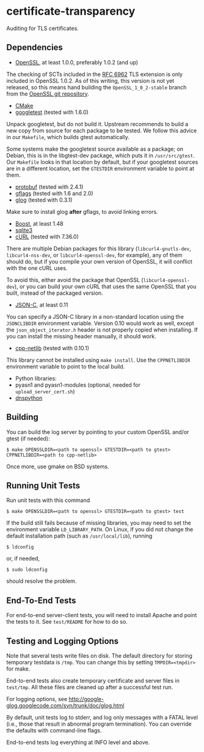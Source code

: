 certificate-transparency
========================

Auditing for TLS certificates.

## Dependencies ##

 - [OpenSSL](https://www.openssl.org/source/), at least 1.0.0, preferably 1.0.2 (and up)

The checking of SCTs included in the [RFC 6962](http://tools.ietf.org/html/rfc6962) TLS extension is only included in OpenSSL 1.0.2. As of this writing, this version is not yet released, so this means hand building the ```OpenSSL_1_0_2-stable``` branch from the [OpenSSL git repository](https://www.openssl.org/source/repos.html).

 - [CMake](http://www.cmake.org/)
 - [googletest](https://code.google.com/p/googletest/) (tested with 1.6.0)

Unpack googletest, but do not build it. Upstream recommends to build a new copy from source for each package to be tested. We follow this advice in our ```Makefile```, which builds gtest automatically.

Some systems make the googletest source available as a package; on Debian, this is in the libgtest-dev package, which puts it in ```/usr/src/gtest```. Our ```Makefile``` looks in that location by default, but if your googletest sources are in a different location, set the ```GTESTDIR``` environment variable to point at them.

 - [protobuf](https://code.google.com/p/protobuf/) (tested with 2.4.1)
 - [gflags](https://code.google.com/p/gflags/) (tested with 1.6 and 2.0)
 - [glog](https://code.google.com/p/google-glog/) (tested with 0.3.1)

Make sure to install glog **after** gflags, to avoid linking errors.

 - [Boost](http://www.boost.org/), at least 1.48
 - [sqlite3](http://www.sqlite.org/)
 - [cURL](http://curl.haxx.se/) (tested with 7.36.0)

There are multiple Debian packages for this library (```libcurl4-gnutls-dev```, ```libcurl4-nss-dev```, or ```libcurl4-openssl-dev```, for example), any of them should do, but if you compile your own version of OpenSSL, it will conflict with the one cURL uses.

To avoid this, either avoid the package that OpenSSL (```libcurl4-openssl-dev```), or you can build your own cURL that uses the same OpenSSL that you built, instead of the packaged version.

 - [JSON-C](https://github.com/json-c/json-c/), at least 0.11

You can specify a JSON-C library in a non-standard location using the ```JSONCLIBDIR``` environment variable. Version 0.10 would work as well, except the ```json_object_iterator.h``` header is not properly copied when installing. If you can install the missing header manually, it should work.

 - [cpp-netlib](http://cpp-netlib.org/) (tested with 0.10.1)

This library cannot be installed using ```make install```. Use the ```CPPNETLIBDIR``` environment variable to point to the local build.

 - Python libraries:
  - pyasn1 and pyasn1-modules (optional, needed for ```upload_server_cert.sh```)
  - [dnspython](http://www.dnspython.org/)

## Building ##

You can build the log server by pointing to your custom OpenSSL and/or gtest (if needed):

```
$ make OPENSSLDIR=<path to openssl> GTESTDIR=<path to gtest> CPPNETLIBDIR=<path to cpp-netlib>
```

Once more, use gmake on BSD systems.

## Running Unit Tests ##

Run unit tests with this command

```
$ make OPENSSLDIR=<path to openssl> GTESTDIR=<path to gtest> test
```

If the build still fails because of missing libraries, you may need to set the
environment variable ```LD_LIBRARY_PATH```. On Linux, if you did not change the
default installation path (such as ```/usr/local/lib```), running

```
$ ldconfig
```

or, if needed,

```
$ sudo ldconfig
```

should resolve the problem.

## End-To-End Tests ##

For end-to-end server-client tests, you will need to install Apache
and point the tests to it. See ```test/README``` for how to do so.

## Testing and Logging Options ##

Note that several tests write files on disk. The default directory for
storing temporary testdata is ```/tmp```. You can change
this by setting ```TMPDIR=<tmpdir>``` for make.

End-to-end tests also create temporary certificate and server files in
```test/tmp```. All these files are cleaned up after a successful test run.

For logging options, see
http://google-glog.googlecode.com/svn/trunk/doc/glog.html

By default, unit tests log to stderr, and log only messages with a FATAL level
(i.e., those that result in abnormal program termination).
You can override the defaults with command-line flags.

End-to-end tests log everything at INFO level and above.
